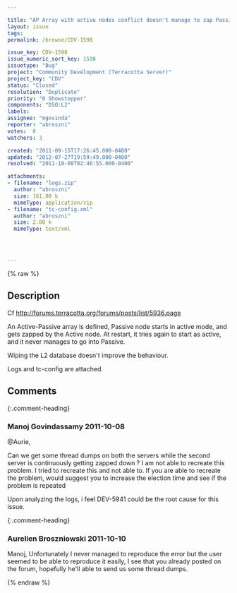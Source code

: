 ```yaml
---

title: "AP Array with active nodes conflict doesn't manage to zap Passive node successfully"
layout: issue
tags: 
permalink: /browse/CDV-1598

issue_key: CDV-1598
issue_numeric_sort_key: 1598
issuetype: "Bug"
project: "Community Development (Terracotta Server)"
project_key: "CDV"
status: "Closed"
resolution: "Duplicate"
priority: "0 Showstopper"
components: "DSO:L2"
labels: 
assignee: "mgovinda"
reporter: "abroszni"
votes:  0
watchers: 3

created: "2011-09-15T17:26:45.000-0400"
updated: "2012-07-27T19:59:49.000-0400"
resolved: "2011-10-08T02:46:55.000-0400"

attachments:
- filename: "logs.zip"
  author: "abroszni"
  size: 161.00 k
  mimeType: application/zip
- filename: "tc-config.xml"
  author: "abroszni"
  size: 2.00 k
  mimeType: text/xml




---
```


{% raw %}

## Description

<div markdown="1" class="description">

Cf http://forums.terracotta.org/forums/posts/list/5936.page

An Active-Passive array is defined, Passive node starts in active mode, and gets zapped by the Active node. At restart, it tries again to start as active, and it never manages to go into Passive.

Wiping the L2 database doesn't improve the behaviour.

Logs and tc-config are attached.

</div>

## Comments


{:.comment-heading}
### **Manoj Govindassamy** <span class="date">2011-10-08</span>

<div markdown="1" class="comment">

@Aurie,

Can we get some thread dumps on both the servers while the second server is continuously getting zapped down ? I am not able to recreate this problem. I tried to recreate this and not able to. If you are able to recreate the problem, would suggest you to increase the election time and see if the problem is repeated

Upon analyzing the logs, i feel DEV-5941 could be the root cause for this issue.

</div>


{:.comment-heading}
### **Aurelien Broszniowski** <span class="date">2011-10-10</span>

<div markdown="1" class="comment">

Manoj,
Unfortunately I never managed to reproduce the error but the user seemed to be able to reproduce it easily, I see that you already posted on the forum, hopefully he'll able to send us some thread dumps.


</div>



{% endraw %}
